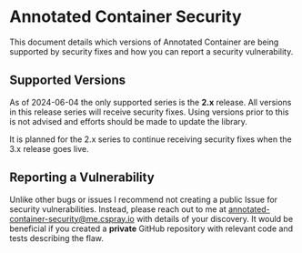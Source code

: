 # Annotated Container Security

This document details which versions of Annotated Container are being supported by security fixes and how you can report a security vulnerability.

## Supported Versions

As of 2024-06-04 the only supported series is the **2.x** release. All versions in this release series will receive security fixes. Using versions prior to this is not advised and efforts should be made to update the library.

It is planned for the 2.x series to continue receiving security fixes when the 3.x release goes live.

## Reporting a Vulnerability

Unlike other bugs or issues I recommend not creating a public Issue for security vulnerabilities. Instead, please reach out to me at [annotated-container-security@me.cspray.io](annotated-container-security@me.cspray.io) with details of your discovery. It would be beneficial if you created a **private** GitHub repository with relevant code and tests describing the flaw.